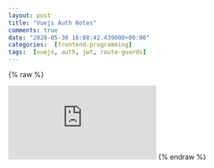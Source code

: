 ```yaml
---
layout: post
title: "Vuejs Auth Notes"
comments: true
date: "2020-05-30 16:08:42.439000+00:00"
categories:  [frontend-programming]
tags:  [vuejs, auth, jwt, route-guards]
---
```

{% raw %}
<iframe id="myIframe" style="border:none;" src="https://crashlaker.github.io/assets/posts_iframe/kVS1lzNG7.html"></iframe>
<script>
setTimeout(() => {iFrameResize({ log: true, enablePublicMethods: true }, '#myIframe')}, 1000)
</script>
{% endraw %}
    